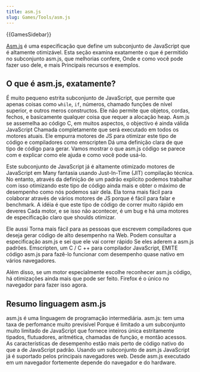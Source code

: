 ```yaml
---
title: asm.js
slug: Games/Tools/asm.js
---
```


{{GamesSidebar}}

[Asm.js](http://asmjs.org/) é uma especificação que define um subconjunto de JavaScript que é altamente otimizável. Esta seção examina exatamente o que é permitido no subconjunto asm.js, que melhorias confere, Onde e como você pode fazer uso dele, e mais Principais recursos e exemplos.

## O que é asm.js, exatamente?

É muito pequeno estrita subconjunto de JavaScript, que permite que apenas coisas como `while`, `if`, números, chamado funções de nível superior, e outros meros constructos. Ele não permite que objetos, cordas, fechos, e basicamente qualquer coisa que requer a alocação heap. Asm.js se assemelha ao código C, em muitos aspectos, o objectivo é ainda válida JavaScript Chamada completamente que será executado em todos os motores atuais. Ele empurra motores de JS para otimizar este tipo de código e compiladores como emscripten Dá uma definição clara de que tipo de código para gerar. Vamos mostrar o que asm.js código se parece com e explicar como ele ajuda e como você pode usá-lo.

Este subconjunto de JavaScript já é altamente otimizado motores de JavaScript em Many fantasia usando Just-In-Time (JIT) compilação técnica. No entanto, através da definição de um padrão explícito podemos trabalhar com isso otimizando este tipo de código ainda mais e obter o máximo de desempenho como nós podemos sair dela. Ela torna mais fácil para colaborar através de vários motores de JS porque é fácil para falar e benchmark. A idéia é que este tipo de código de correr muito rápido em deveres Cada motor, e se isso não acontecer, é um bug e há uma motores de especificação claro que shoulds otimizar.

Ele aussi Torna mais fácil para as pessoas que escrevem compiladores que deseja gerar código de alto desempenho na Web. Podem consultar a especificação asm.js e sei que ele vai correr rápido Se eles aderem a asm.js padrões. Emscripten, um C / C ++ para compilador JavaScript, EMITE código asm.js para fazê-lo funcionar com desempenho quase nativo em vários navegadores.

Além disso, se um motor especialmente escolhe reconhecer asm.js código, há otimizações ainda mais que pode ser feito. Firefox é o único no navegador para fazer isso agora.

## Resumo linguagem asm.js

asm.js é uma linguagem de programação intermediária. asm.js: tem uma taxa de perfomance muito previsível Porque é limitado a um subconjunto muito limitado de JavaScript que fornece inteiros única estritamente tipados, flutuadores, aritmética, chamadas de função, e montão acessos. As características de desempenho estão mais perto de código nativo do que a de JavaScript padrão. Usando um subconjunto de asm.js JavaScript já é suportado pelos principais navegadores web. Desde asm.js executado em um navegador fortemente depende do navegador e do hardware.
